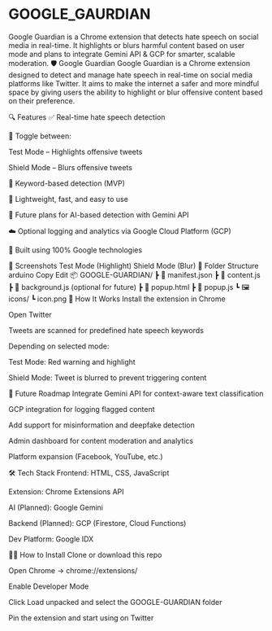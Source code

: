 # GOOGLE_GAURDIAN
Google Guardian is a Chrome extension that detects hate speech on social media in real-time. It highlights or blurs harmful content based on user mode and plans to integrate Gemini API &amp; GCP for smarter, scalable moderation.
🛡️ Google Guardian
Google Guardian is a Chrome extension designed to detect and manage hate speech in real-time on social media platforms like Twitter. It aims to make the internet a safer and more mindful space by giving users the ability to highlight or blur offensive content based on their preference.

🔍 Features
✅ Real-time hate speech detection

🧠 Toggle between:

Test Mode – Highlights offensive tweets

Shield Mode – Blurs offensive tweets

💬 Keyword-based detection (MVP)

🚀 Lightweight, fast, and easy to use

🔄 Future plans for AI-based detection with Gemini API

☁️ Optional logging and analytics via Google Cloud Platform (GCP)

🔧 Built using 100% Google technologies

📸 Screenshots
Test Mode (Highlight)	Shield Mode (Blur)
📁 Folder Structure
arduino
Copy
Edit
📦 GOOGLE-GUARDIAN/
 ┣ 📄 manifest.json
 ┣ 📄 content.js
 ┣ 📄 background.js (optional for future)
 ┣ 📄 popup.html
 ┣ 📄 popup.js
 ┗ 🖼️ icons/
     ┗ icon.png
🧪 How It Works
Install the extension in Chrome

Open Twitter

Tweets are scanned for predefined hate speech keywords

Depending on selected mode:

Test Mode: Red warning and highlight

Shield Mode: Tweet is blurred to prevent triggering content

🔮 Future Roadmap
Integrate Gemini API for context-aware text classification

GCP integration for logging flagged content

Add support for misinformation and deepfake detection

Admin dashboard for content moderation and analytics

Platform expansion (Facebook, YouTube, etc.)

🛠️ Tech Stack
Frontend: HTML, CSS, JavaScript

Extension: Chrome Extensions API

AI (Planned): Google Gemini

Backend (Planned): GCP (Firestore, Cloud Functions)

Dev Platform: Google IDX

🧑‍💻 How to Install
Clone or download this repo

Open Chrome → chrome://extensions/

Enable Developer Mode

Click Load unpacked and select the GOOGLE-GUARDIAN folder

Pin the extension and start using on Twitter

